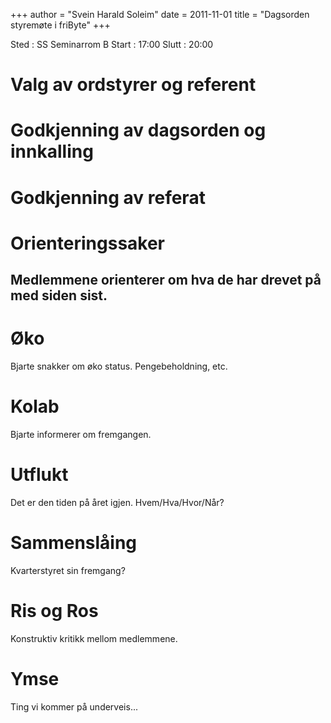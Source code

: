 +++
author = "Svein Harald Soleim"
date = 2011-11-01
title = "Dagsorden styremøte i friByte"
+++

Sted : SS Seminarrom B Start : 17:00 Slutt : 20:00

# Valg av ordstyrer og referent

# Godkjenning av dagsorden og innkalling

# Godkjenning av referat

# Orienteringssaker

## Medlemmene orienterer om hva de har drevet på med siden sist.

# Øko

Bjarte snakker om øko status. Pengebeholdning, etc.

# Kolab

Bjarte informerer om fremgangen.

# Utflukt

Det er den tiden på året igjen. Hvem/Hva/Hvor/Når?

# Sammenslåing

Kvarterstyret sin fremgang?

# Ris og Ros

Konstruktiv kritikk mellom medlemmene.

# Ymse

Ting vi kommer på underveis\...
